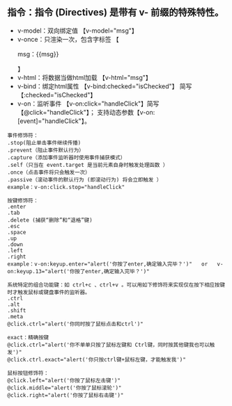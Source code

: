 ## 指令：指令 (Directives) 是带有 v- 前缀的特殊特性。
* v-model：双向绑定值  【v-model="msg"】
* v-once：只渲染一次，包含字标签  【<p v-once>msg：{{msg}}</p>】
* v-html：将数据当做html加载  【v-html="msg"】
* v-bind：绑定html属性   【v-bind:checked="isChecked"】 简写 【:checked="isChecked"】
* v-on：监听事件 【v-on:click="handleClick"】简写【@click="handleClick"】； 支持动态参数【v-on:[event]="handleClick"】。
```
事件修饰符：
.stop(阻止单击事件继续传播)
.prevent（阻止事件默认行为）
.capture（添加事件监听器时使用事件捕获模式）
.self（只当在 event.target 是当前元素自身时触发处理函数 ）
.once（点击事件将只会触发一次）
.passive（滚动事件的默认行为 (即滚动行为) 将会立即触发 ）
example：v-on:click.stop="handleClick"

按键修饰符：
.enter
.tab
.delete (捕获“删除”和“退格”键)
.esc
.space
.up
.down
.left
.right
example：v-on:keyup.enter="alert('你按了enter,确定输入完毕？')"   or   v-on:keyup.13="alert('你按了enter,确定输入完毕？')"

系统特定的组合功能键：如 ctrl+c 、ctrl+v 。可以用如下修饰符来实现仅在按下相应按键时才触发鼠标或键盘事件的监听器。
.ctrl
.alt
.shift
.meta
@click.ctrl="alert('你同时按了鼠标点击和ctrl')"

exact：精确按键
@click.ctrl="alert('你不单单只按了鼠标左键和 Ctrl键，同时按其他键我也可以触发')"
@click.ctrl.exact="alert('你只按ctrl键+鼠标左键，才能触发我')"

鼠标按钮修饰符：
@click.left="alert('你按了鼠标左击键')"
@click.middle="alert('你按了鼠标滚轮')"
@click.right="alert('你按了鼠标右击键')"

```